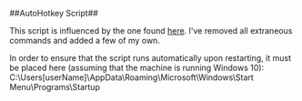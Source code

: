 ##AutoHotkey Script##

This script is influenced by the one found [here](https://gist.github.com/Danik/5808330). I've removed all extraneous commands and added a few of my own.

In order to ensure that the script runs automatically upon restarting, it must be placed here (assuming that the machine is running Windows 10): C:\Users\[userName]\AppData\Roaming\Microsoft\Windows\Start Menu\Programs\Startup
